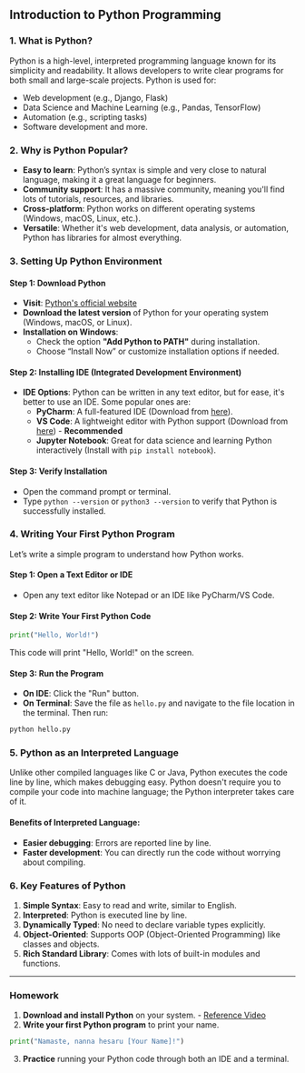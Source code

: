 

## **Introduction to Python Programming**

### **1. What is Python?**
Python is a high-level, interpreted programming language known for its simplicity and readability. It allows developers to write clear programs for both small and large-scale projects. Python is used for:
- Web development (e.g., Django, Flask)
- Data Science and Machine Learning (e.g., Pandas, TensorFlow)
- Automation (e.g., scripting tasks)
- Software development and more.

### **2. Why is Python Popular?**
- **Easy to learn**: Python’s syntax is simple and very close to natural language, making it a great language for beginners.
- **Community support**: It has a massive community, meaning you'll find lots of tutorials, resources, and libraries.
- **Cross-platform**: Python works on different operating systems (Windows, macOS, Linux, etc.).
- **Versatile**: Whether it's web development, data analysis, or automation, Python has libraries for almost everything.
  
### **3. Setting Up Python Environment**

#### **Step 1: Download Python**
- **Visit**: [Python's official website](https://www.python.org/)
- **Download the latest version** of Python for your operating system (Windows, macOS, or Linux).
- **Installation on Windows**:
  - Check the option **"Add Python to PATH"** during installation.
  - Choose “Install Now” or customize installation options if needed.
  
#### **Step 2: Installing IDE (Integrated Development Environment)**
- **IDE Options**: Python can be written in any text editor, but for ease, it's better to use an IDE. Some popular ones are:
  - **PyCharm**: A full-featured IDE (Download from [here](https://www.jetbrains.com/pycharm/)).
  - **VS Code**: A lightweight editor with Python support (Download from [here](https://code.visualstudio.com/)) - **Recommended**
  - **Jupyter Notebook**: Great for data science and learning Python interactively (Install with `pip install notebook`).
  
#### **Step 3: Verify Installation**
- Open the command prompt or terminal.
- Type `python --version` or `python3 --version` to verify that Python is successfully installed.

### **4. Writing Your First Python Program**
Let’s write a simple program to understand how Python works.

#### **Step 1: Open a Text Editor or IDE**
- Open any text editor like Notepad or an IDE like PyCharm/VS Code.

#### **Step 2: Write Your First Python Code**
```python
print("Hello, World!")
```
This code will print "Hello, World!" on the screen.

#### **Step 3: Run the Program**
- **On IDE**: Click the "Run" button.
- **On Terminal**: Save the file as `hello.py` and navigate to the file location in the terminal. Then run:
```bash
python hello.py
```

### **5. Python as an Interpreted Language**
Unlike other compiled languages like C or Java, Python executes the code line by line, which makes debugging easy. Python doesn't require you to compile your code into machine language; the Python interpreter takes care of it.

#### **Benefits of Interpreted Language:**
- **Easier debugging**: Errors are reported line by line.
- **Faster development**: You can directly run the code without worrying about compiling.

### **6. Key Features of Python**
1. **Simple Syntax**: Easy to read and write, similar to English.
2. **Interpreted**: Python is executed line by line.
3. **Dynamically Typed**: No need to declare variable types explicitly.
4. **Object-Oriented**: Supports OOP (Object-Oriented Programming) like classes and objects.
5. **Rich Standard Library**: Comes with lots of built-in modules and functions.

---

### **Homework**
1. **Download and install Python** on your system. - [Reference Video](https://www.youtube.com/watch?v=Od3ItO2aKAY)
2. **Write your first Python program** to print your name.
```python
print("Namaste, nanna hesaru [Your Name]!")
```
3. **Practice** running your Python code through both an IDE and a terminal.
